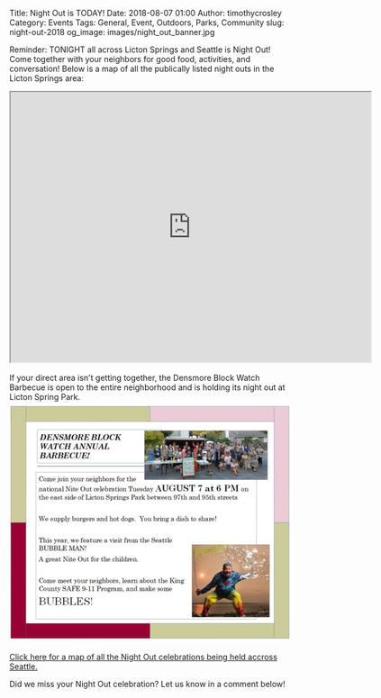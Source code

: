 Title: Night Out is TODAY!
Date: 2018-08-07 01:00
Author: timothycrosley
Category: Events
Tags: General, Event, Outdoors, Parks, Community
slug: night-out-2018
og_image: images/night_out_banner.jpg

Reminder: TONIGHT all across Licton Springs and Seattle is Night Out! Come together with your neighbors for good food, activities, and conversation!
Below is a map of all the publically listed night outs in the Licton Springs area:

<iframe src="https://www.google.com/maps/d/u/0/embed?mid=11lWvVcrL4vlWz2JhBD007f5Fl76V0Dh9" width="640" height="480"></iframe>

If your direct area isn't getting together, the Densmore Block Watch Barbecue is open to the entire neighborhood and is holding its night out at Licton Spring Park.
[![Densmore Block Watch Barbecue](/images/densmore_night_out.jpg)](/images/densmore_night_out.jpg)

[Click here for a map of all the Night Out celebrations being held accross Seattle.](http://www.seattle.gov/police/community-policing/night-out/view-the-map)

Did we miss your Night Out celebration? Let us know in a comment below!
